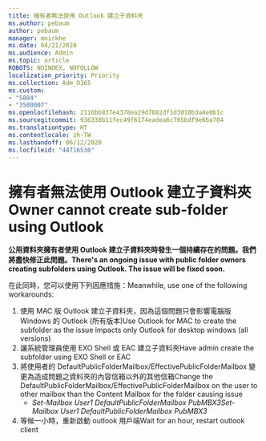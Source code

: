 ```yaml
---
title: 擁有者無法使用 Outlook 建立子資料夾
ms.author: pebaum
author: pebaum
manager: mnirkhe
ms.date: 04/21/2020
ms.audience: Admin
ms.topic: article
ROBOTS: NOINDEX, NOFOLLOW
localization_priority: Priority
ms.collection: Adm_O365
ms.custom:
- "5884"
- "3500007"
ms.openlocfilehash: 2116bb837e4378ea29d7882df1d3010b3a4e0b1c
ms.sourcegitcommit: 936330b11fec49f6174eadea6c765bdf9e6ba784
ms.translationtype: HT
ms.contentlocale: zh-TW
ms.lasthandoff: 06/12/2020
ms.locfileid: "44716536"
---
```

# <a name="owner-cannot-create-sub-folder-using-outlook"></a><span data-ttu-id="ea1f0-102">擁有者無法使用 Outlook 建立子資料夾</span><span class="sxs-lookup"><span data-stu-id="ea1f0-102">Owner cannot create sub-folder using Outlook</span></span>

<span data-ttu-id="ea1f0-103">**公用資料夾擁有者使用 Outlook 建立子資料夾時發生一個持續存在的問題。我們將盡快修正此問題。**</span><span class="sxs-lookup"><span data-stu-id="ea1f0-103">**There's an ongoing issue with public folder owners creating subfolders using Outlook. The issue will be fixed soon.**</span></span>

<span data-ttu-id="ea1f0-104">在此同時，您可以使用下列因應措施：</span><span class="sxs-lookup"><span data-stu-id="ea1f0-104">Meanwhile, use one of the following workarounds:</span></span>

1. <span data-ttu-id="ea1f0-105">使用 MAC 版 Outlook 建立子資料夾，因為這個問題只會影響電腦版 Windows 的 Outlook (所有版本)</span><span class="sxs-lookup"><span data-stu-id="ea1f0-105">Use Outlook for MAC to create the subfolder as the issue impacts only Outlook for desktop windows (all versions)</span></span>
2. <span data-ttu-id="ea1f0-106">讓系統管理員使用 EXO Shell 或 EAC 建立子資料夾</span><span class="sxs-lookup"><span data-stu-id="ea1f0-106">Have admin create the subfolder using EXO Shell or EAC</span></span>
3. <span data-ttu-id="ea1f0-107">將使用者的 DefaultPublicFolderMailbox/EffectivePublicFolderMailbox 變更為造成問題之資料夾的內容信箱以外的其他信箱</span><span class="sxs-lookup"><span data-stu-id="ea1f0-107">Change the DefaultPublicFolderMailbox/EffectivePublicFolderMailbox on the user to other mailbox than the Content Mailbox for the folder causing issue</span></span>  
    - <span data-ttu-id="ea1f0-108">*Set-Mailbox User1 DefaultPublicFolderMailbox PubMBX3*</span><span class="sxs-lookup"><span data-stu-id="ea1f0-108">*Set-Mailbox User1 DefaultPublicFolderMailbox PubMBX3*</span></span>
4. <span data-ttu-id="ea1f0-109">等候一小時，重新啟動 outlook 用戶端</span><span class="sxs-lookup"><span data-stu-id="ea1f0-109">Wait for an hour, restart outlook client</span></span>